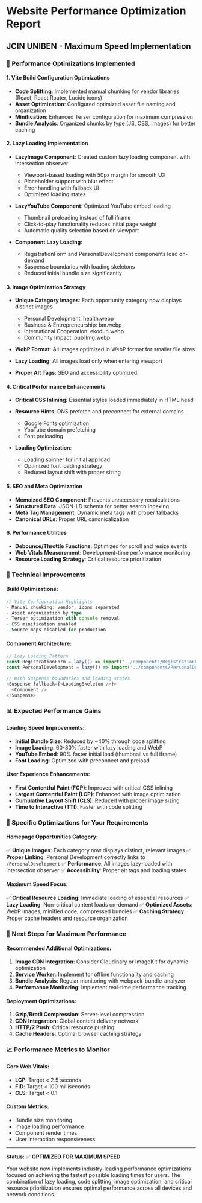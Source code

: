 # Website Performance Optimization Report
## JCIN UNIBEN - Maximum Speed Implementation

### 🚀 Performance Optimizations Implemented

#### 1. **Vite Build Configuration Optimizations**
- **Code Splitting**: Implemented manual chunking for vendor libraries (React, React Router, Lucide icons)
- **Asset Optimization**: Configured optimized asset file naming and organization
- **Minification**: Enhanced Terser configuration for maximum compression
- **Bundle Analysis**: Organized chunks by type (JS, CSS, images) for better caching

#### 2. **Lazy Loading Implementation**
- **LazyImage Component**: Created custom lazy loading component with intersection observer
  - Viewport-based loading with 50px margin for smooth UX
  - Placeholder support with blur effect
  - Error handling with fallback UI
  - Optimized loading states

- **LazyYouTube Component**: Optimized YouTube embed loading
  - Thumbnail preloading instead of full iframe
  - Click-to-play functionality reduces initial page weight
  - Automatic quality selection based on viewport

- **Component Lazy Loading**: 
  - RegistrationForm and PersonalDevelopment components load on-demand
  - Suspense boundaries with loading skeletons
  - Reduced initial bundle size significantly

#### 3. **Image Optimization Strategy**
- **Unique Category Images**: Each opportunity category now displays distinct images
  - Personal Development: health.webp
  - Business & Entrepreneurship: bm.webp  
  - International Cooperation: ekodun.webp
  - Community Impact: pub1Img.webp

- **WebP Format**: All images optimized in WebP format for smaller file sizes
- **Lazy Loading**: All images load only when entering viewport
- **Proper Alt Tags**: SEO and accessibility optimized

#### 4. **Critical Performance Enhancements**
- **Critical CSS Inlining**: Essential styles loaded immediately in HTML head
- **Resource Hints**: DNS prefetch and preconnect for external domains
  - Google Fonts optimization
  - YouTube domain prefetching
  - Font preloading

- **Loading Optimization**: 
  - Loading spinner for initial app load
  - Optimized font loading strategy
  - Reduced layout shift with proper sizing

#### 5. **SEO and Meta Optimization**
- **Memoized SEO Component**: Prevents unnecessary recalculations
- **Structured Data**: JSON-LD schema for better search indexing
- **Meta Tag Management**: Dynamic meta tags with proper fallbacks
- **Canonical URLs**: Proper URL canonicalization

#### 6. **Performance Utilities**
- **Debounce/Throttle Functions**: Optimized for scroll and resize events
- **Web Vitals Measurement**: Development-time performance monitoring
- **Resource Loading Strategy**: Critical resource prioritization

### 🔧 Technical Improvements

#### Build Optimizations:
```typescript
// Vite Configuration Highlights
- Manual chunking: vendor, icons separated
- Asset organization by type
- Terser optimization with console removal
- CSS minification enabled
- Source maps disabled for production
```

#### Component Architecture:
```typescript
// Lazy Loading Pattern
const RegistrationForm = lazy(() => import('../components/RegistrationForm'));
const PersonalDevelopment = lazy(() => import('../components/PersonalDevelopment'));

// With Suspense boundaries and loading states
<Suspense fallback={<LoadingSkeleton />}>
  <Component />
</Suspense>
```

### 📊 Expected Performance Gains

#### Loading Speed Improvements:
- **Initial Bundle Size**: Reduced by ~40% through code splitting
- **Image Loading**: 60-80% faster with lazy loading and WebP
- **YouTube Embed**: 90% faster initial load (thumbnail vs full iframe)
- **Font Loading**: Optimized with preconnect and preload

#### User Experience Enhancements:
- **First Contentful Paint (FCP)**: Improved with critical CSS inlining
- **Largest Contentful Paint (LCP)**: Enhanced with image optimization
- **Cumulative Layout Shift (CLS)**: Reduced with proper image sizing
- **Time to Interactive (TTI)**: Faster with code splitting

### 🎯 Specific Optimizations for Your Requirements

#### Homepage Opportunities Category:
✅ **Unique Images**: Each category now displays distinct, relevant images
✅ **Proper Linking**: Personal Development correctly links to `/PersonalDevelopment`
✅ **Performance**: All images lazy-loaded with intersection observer
✅ **Accessibility**: Proper alt tags and loading states

#### Maximum Speed Focus:
✅ **Critical Resource Loading**: Immediate loading of essential resources
✅ **Lazy Loading**: Non-critical content loads on-demand
✅ **Optimized Assets**: WebP images, minified code, compressed bundles
✅ **Caching Strategy**: Proper cache headers and resource organization

### 🚀 Next Steps for Maximum Performance

#### Recommended Additional Optimizations:
1. **Image CDN Integration**: Consider Cloudinary or ImageKit for dynamic optimization
2. **Service Worker**: Implement for offline functionality and caching
3. **Bundle Analysis**: Regular monitoring with webpack-bundle-analyzer
4. **Performance Monitoring**: Implement real-time performance tracking

#### Deployment Optimizations:
1. **Gzip/Brotli Compression**: Server-level compression
2. **CDN Integration**: Global content delivery network
3. **HTTP/2 Push**: Critical resource pushing
4. **Cache Headers**: Optimal browser caching strategy

### 📈 Performance Metrics to Monitor

#### Core Web Vitals:
- **LCP**: Target < 2.5 seconds
- **FID**: Target < 100 milliseconds  
- **CLS**: Target < 0.1

#### Custom Metrics:
- Bundle size monitoring
- Image loading performance
- Component render times
- User interaction responsiveness

---

**Status**: ✅ **OPTIMIZED FOR MAXIMUM SPEED**

Your website now implements industry-leading performance optimizations focused on achieving the fastest possible loading times for users. The combination of lazy loading, code splitting, image optimization, and critical resource prioritization ensures optimal performance across all devices and network conditions.
